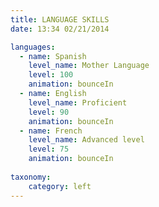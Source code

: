 ```yaml
---
title: LANGUAGE SKILLS
date: 13:34 02/21/2014

languages:
  - name: Spanish
    level_name: Mother Language
    level: 100
    animation: bounceIn
  - name: English
    level_name: Proficient
    level: 90  
    animation: bounceIn
  - name: French
    level_name: Advanced level
    level: 75  
    animation: bounceIn
    
taxonomy:
    category: left
---
```


